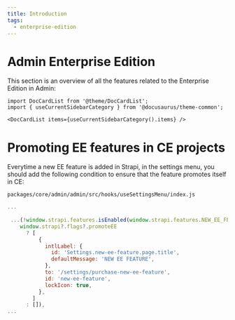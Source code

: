 ```yaml
---
title: Introduction
tags:
  - enterprise-edition
---
```


# Admin Enterprise Edition

This section is an overview of all the features related to the Enterprise Edition in Admin:

```mdx-code-block
import DocCardList from '@theme/DocCardList';
import { useCurrentSidebarCategory } from '@docusaurus/theme-common';

<DocCardList items={useCurrentSidebarCategory().items} />
```

# Promoting EE features in CE projects

Everytime a new EE feature is added in Strapi, in the settings menu, you should add the following condition to ensure that the feature promotes itself in CE:

`packages/core/admin/admin/src/hooks/useSettingsMenu/index.js`

```js
...
 
 ...(!window.strapi.features.isEnabled(window.strapi.features.NEW_EE_FEATURE) &&
    window.strapi?.flags?.promoteEE
      ? [
          {
            intlLabel: {
              id: 'Settings.new-ee-feature.page.title',
              defaultMessage: 'NEW EE FEATURE',
            },
            to: '/settings/purchase-new-ee-feature',
            id: 'new-ee-feature',
            lockIcon: true,
          },
        ]
      : []),
...
```
